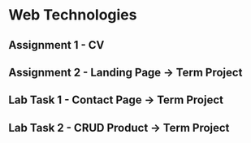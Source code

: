 # Web Technologies

## Assignment 1 - CV
## Assignment 2 - Landing Page -> Term Project
## Lab Task   1 - Contact Page -> Term Project
## Lab Task   2 - CRUD Product -> Term Project
